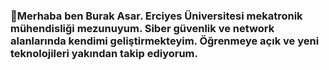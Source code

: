 ### 👋Merhaba ben Burak Asar. Erciyes Üniversitesi mekatronik mühendisliği mezunuyum. Siber güvenlik ve network alanlarında kendimi geliştirmekteyim. Öğrenmeye açık ve yeni teknolojileri yakından takip ediyorum.

<!--



-->
